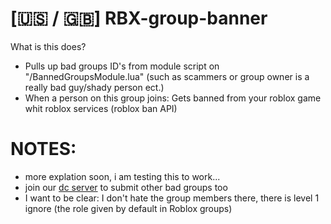 # [🇺🇸 / 🇬🇧] RBX-group-banner
What is this does?

- Pulls up bad groups ID's from module script on "/BannedGroupsModule.lua" (such as scammers or group owner is a really bad guy/shady person ect.)
- When a person on this group joins: Gets banned from your roblox game whit roblox services (roblox ban API)

# NOTES:
- more explation soon, i am testing this to work...
- join our [dc server](www.discord.gg/6TJJwcqXkg) to submit other bad groups too
- I want to be clear: I don't hate the group members there, there is level 1 ignore (the role given by default in Roblox groups)
